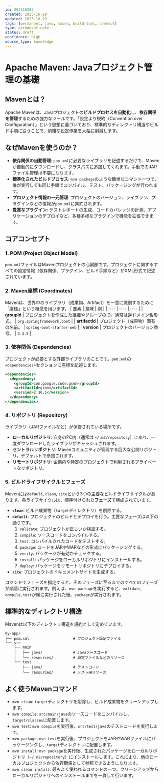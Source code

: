 ```yaml
---
id: 202510292
created: 2025-10-29
updated: 2025-10-29
tags: [permanent, java, maven, build-tool, concept]
type: permanent-note
status: draft
confidence: high
source_type: knowledge
---
```


# Apache Maven: Javaプロジェクト管理の基礎

## Mavenとは？
Apache Mavenは、Javaプロジェクトの**ビルドプロセスを自動化**し、**依存関係を管理**するための強力なツールです。「設定より規約（Convention over Configuration）」という思想に基づいており、標準的なディレクトリ構造やビルド手順に従うことで、煩雑な設定作業を大幅に削減します。

## なぜMavenを使うのか？
- **依存関係の自動管理**: `pom.xml`に必要なライブラリを記述するだけで、Mavenが自動的にダウンロードし、クラスパスに追加してくれます。手動でのJARファイル管理は不要になります。
- **標準化されたビルドプロセス**: `mvn package`のような簡単なコマンド一つで、誰が実行しても同じ手順でコンパイル、テスト、パッケージングが行われます。
- **プロジェクト情報の一元管理**: プロジェクトのバージョン、ライブラリ、プラグインなどの情報が`pom.xml`に集約されます。
- **豊富なプラグイン**: テストレポートの生成、コードカバレッジの計測、アプリケーションのデプロイなど、多種多様なプラグインで機能を拡張できます。

## コアコンセプト

### 1. POM (Project Object Model)
`pom.xml`ファイルはMavenプロジェクトの心臓部です。プロジェクトに関するすべての設定情報（依存関係、プラグイン、ビルド手順など）がXML形式で記述されています。

### 2. Maven座標 (Coordinates)
Mavenは、世界中のライブラリ（成果物、Artifact）を一意に識別するために「座標」という概念を用います。
| 要素 | 意味 | 例 |
| :--- | :--- | :--- |
| **groupId** | プロジェクトを作成した組織やグループのID。通常は逆ドメイン名形式。 | `org.springframework.boot` |
| **artifactId** | プロジェクト（成果物）固有の名前。 | `spring-boot-starter-web` |
| **version** | プロジェクトのバージョン番号。 | `3.3.5` |

### 3. 依存関係 (Dependencies)
プロジェクトが必要とする外部ライブラリのことです。`pom.xml`の`<dependencies>`セクションに座標を記述します。

```xml
<dependencies>
  <dependency>
    <groupId>com.google.code.gson</groupId>
    <artifactId>gson</artifactId>
    <version>2.10.1</version>
  </dependency>
</dependencies>
```

### 4. リポジトリ (Repository)
ライブラリ（JARファイルなど）が保管されている場所です。
- **ローカルリポジトリ**: 自身のPC内（通常は `~/.m2/repository`）にあり、一度ダウンロードしたライブラリがキャッシュされます。
- **セントラルリポジトリ**: Mavenコミュニティが管理する巨大な公開リポジトリ。デフォルトで参照されます。
- **リモートリポジトリ**: 企業内や特定のプロジェクトで利用されるプライベートなリポジトリ。

### 5. ビルドライフサイクルとフェーズ
Mavenには`default`, `clean`, `site`という3つの主要なビルドライフサイクルがあります。各ライフサイクルは、順序付けられた**フェーズ**で構成されています。
- **`clean`**: ビルド成果物（`target`ディレクトリ）を削除する。
- **`default`**: プロジェクトのビルドとデプロイを行う。主要なフェーズは以下の通りです。
    1. `validate`: プロジェクトが正しいか検証する。
    2. `compile`: ソースコードをコンパイルする。
    3. `test`: コンパイルされたコードをテストする。
    4. `package`: コードをJARやWARなどの形式にパッケージングする。
    5. `verify`: パッケージが有効かチェックする。
    6. `install`: パッケージをローカルリポジトリにインストールする。
    7. `deploy`: パッケージをリモートリポジトリにデプロイする。
- **`site`**: プロジェクトのドキュメントサイトを生成する。

コマンドでフェーズを指定すると、そのフェーズに至るまでのすべてのフェーズが順番に実行されます。例えば、`mvn package`を実行すると、`validate`, `compile`, `test`が順に実行された後、`package`が実行されます。

## 標準的なディレクトリ構造
Mavenは以下のディレクトリ構造を規約として定めています。
```
my-app/
├── pom.xml                    # プロジェクト設定ファイル
└── src
    ├── main
    │   ├── java/              # Javaソースコード
    │   └── resources/         # 設定ファイルなどのリソース
    └── test
        ├── java/              # テストコード
        └── resources/         # テスト用リソース
```

## よく使うMavenコマンド
- `mvn clean`: `target`ディレクトリを削除し、ビルド成果物をクリーンアップします。
- `mvn compile`: `src/main/java`のソースコードをコンパイルし、`target/classes`に配置します。
- `mvn test`: `mvn compile`を実行後、`src/test/java`のテストコードを実行します。
- `mvn package`: `mvn test`を実行後、プロジェクトをJARやWARファイルにパッケージングし、`target`ディレクトリに配置します。
- `mvn install`: `mvn package`を実行後、生成されたパッケージをローカルリポジトリ（`~/.m2/repository`）にインストールします。これにより、他のローカルプロジェクトから依存関係として参照できるようになります。
- `mvn clean install`: 最もよく使われるコマンドの一つ。クリーンアップからローカルリポジトリへのインストールまでを一貫して行います。